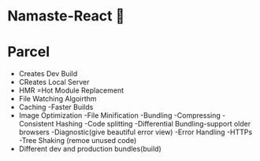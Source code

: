 # Namaste-React  🧨
# Parcel

- Creates Dev Build
- CReates Local Server 
- HMR =Hot Module Replacement
- File Watching Algoirthm
- Caching -Faster Builds
- Image Optimization
-File Minification
-Bundling
-Compressing
-Consistent Hashing
-Code splitting
-Differential Bundling-support older browsers
-Diagnostic(give beautiful error view)
-Error Handling
-HTTPs
-Tree Shaking (remoe unused code)
- Different dev and production bundles(build)



